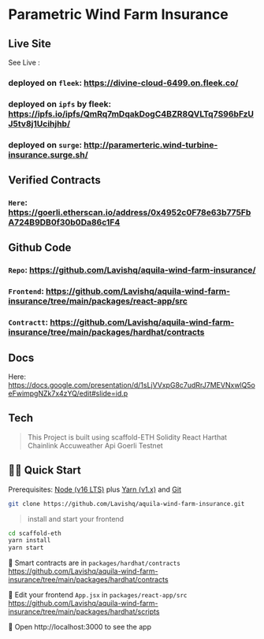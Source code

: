 # Parametric Wind Farm Insurance

## Live Site
See Live :
### deployed on `fleek`: https://divine-cloud-6499.on.fleek.co/
### deployed on `ipfs` by fleek: https://ipfs.io/ipfs/QmRq7mDqakDogC4BZR8QVLTq7S96bFzUJ5tv8j1Ucihjhb/
### deployed on `surge`: http://paramerteric.wind-turbine-insurance.surge.sh/ 

## Verified Contracts
### `Here`: https://goerli.etherscan.io/address/0x4952c0F78e63b775FbA724B9DB0f30b0Da86c1F4

## Github Code
### `Repo`: https://github.com/Lavishq/aquila-wind-farm-insurance/
### `Frontend`: https://github.com/Lavishq/aquila-wind-farm-insurance/tree/main/packages/react-app/src
### `Contractt`: https://github.com/Lavishq/aquila-wind-farm-insurance/tree/main/packages/hardhat/contracts

## Docs
Here: https://docs.google.com/presentation/d/1sLjVVxpG8c7udRrJ7MEVNxwlQ5oeFwimpgNZk7x4zYQ/edit#slide=id.p

## Tech 
> This Project is built using scaffold-ETH
> Solidity
> React
> Harthat
> Chainlink Accuweather Api
> Goerli Testnet

## 🏄‍♂️ Quick Start

Prerequisites: [Node (v16 LTS)](https://nodejs.org/en/download/) plus [Yarn (v1.x)](https://classic.yarnpkg.com/en/docs/install/) and [Git](https://git-scm.com/downloads)


```bash
git clone https://github.com/Lavishq/aquila-wind-farm-insurance.git
```

> install and start your frontend

```bash
cd scaffold-eth
yarn install
yarn start
```

🔏 Smart contracts are in `packages/hardhat/contracts` 
https://github.com/Lavishq/aquila-wind-farm-insurance/tree/main/packages/hardhat/contracts

📝 Edit your frontend `App.jsx` in `packages/react-app/src`
https://github.com/Lavishq/aquila-wind-farm-insurance/tree/main/packages/hardhat/scripts

📱 Open http://localhost:3000 to see the app